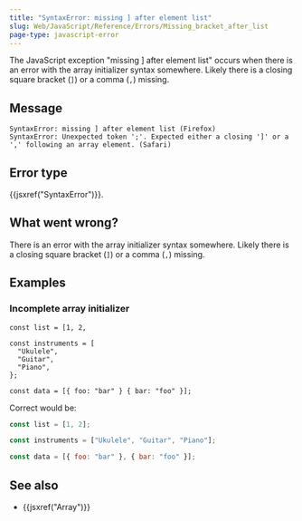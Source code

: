 ```yaml
---
title: "SyntaxError: missing ] after element list"
slug: Web/JavaScript/Reference/Errors/Missing_bracket_after_list
page-type: javascript-error
---
```




The JavaScript exception "missing ] after element list" occurs when there is an error
with the array initializer syntax somewhere. Likely there is a closing square bracket
(`]`) or a comma (`,`) missing.

## Message

```plain
SyntaxError: missing ] after element list (Firefox)
SyntaxError: Unexpected token ';'. Expected either a closing ']' or a ',' following an array element. (Safari)
```

## Error type

{{jsxref("SyntaxError")}}.

## What went wrong?

There is an error with the array initializer syntax somewhere. Likely there is a
closing square bracket (`]`) or a comma (`,`) missing.

## Examples

### Incomplete array initializer

```js-nolint example-bad
const list = [1, 2,

const instruments = [
  "Ukulele",
  "Guitar",
  "Piano",
};

const data = [{ foo: "bar" } { bar: "foo" }];
```

Correct would be:

```js example-good
const list = [1, 2];

const instruments = ["Ukulele", "Guitar", "Piano"];

const data = [{ foo: "bar" }, { bar: "foo" }];
```

## See also

- {{jsxref("Array")}}
